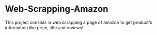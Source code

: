 # Web-Scrapping-Amazon

This project consists in web scrapping a page of amazon to get product's information like price, title and reviews!
